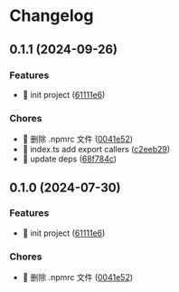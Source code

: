 # Changelog

## 0.1.1 (2024-09-26)


### Features

* 🎸 init project ([61111e6](https://github.com/l246804/easy-hookable/commit/61111e67d58603e28112e02db2463d0375e09e56))


### Chores

* 🤖 删除 .npmrc 文件 ([0041e52](https://github.com/l246804/easy-hookable/commit/0041e52f03e2ba984185acb7921694f1130e9067))
* 🤖 index.ts add export callers ([c2eeb29](https://github.com/l246804/easy-hookable/commit/c2eeb2958039b725085c609dff8e0581b62ab896))
* 🤖 update deps ([68f784c](https://github.com/l246804/easy-hookable/commit/68f784c8b6966e6f6efbe6a5fd519569841ddbf3))

## 0.1.0 (2024-07-30)


### Features

* 🎸 init project ([61111e6](https://github.com/l246804/easy-hookable/commit/61111e67d58603e28112e02db2463d0375e09e56))


### Chores

* 🤖 删除 .npmrc 文件 ([0041e52](https://github.com/l246804/easy-hookable/commit/0041e52f03e2ba984185acb7921694f1130e9067))
